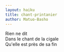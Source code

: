 ```yaml
---
layout: haiku
title: chant-printanier
author: Matuo-Basho
---
```

Rien ne dit<br>
Dans le chant de la cigale<br>
Qu'elle est près de sa fin<br>